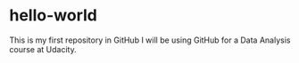 # hello-world
This is my first repository in GitHub
I will be using GitHub for a Data Analysis course at Udacity. 
